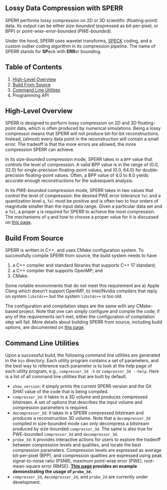 ## Lossy Data Compression with SPERR

SPERR performs lossy compression on 2D or 3D scientific (floating-point) data.
Its output can be either _size-bounded_ (expressed as bit-per-pixel, or BPP) or
_point-wise-error-bounded (PWE-bounded)_.

Under the hood, SPERR uses wavelet transforms, [SPECK](https://ieeexplore.ieee.org/document/1347192) coding,
and a custom outlier coding algorithm in its compression pipeline.
The name of SPERR stands for **SP**eck with **ERR**or bounding.

## Table of Contents

1. [High-Level Overview](#high-level-overview)
2. [Build From Source](#build-from-source)
3. [Command Line Utilities](#command-line-utilities)
4. Programming API

## High-Level Overview <a name="high-level-overview"></a>

SPERR is designed to perform lossy compression on 2D and 3D floating-point
data, which is often produced by numerical simulations.
Being a lossy compressor means that SPERR will not produce
bit-for-bit reconstructions.
Instead, (almost) every data point in the
reconstruction will contain a small error.
The tradeoff is that the more errors are allowed,
the more compression SPERR can achieve.

In its _size-bounded_ compression mode, SPERR takes in a `BPP` value that
controls the level of compression. A valid BPP value is in the range of
(0.0, 32.0) for single-precision floating-point values, and (0.0, 64.0) for
double-precision floating-point values.
Often, a BPP value of 4.0 to 8.0 yields accurate enough reconstructions for
the subsequent analysis.

In its _PWE-bounded_ compression mode, SPERR takes in two values that control
the level of compression: the desired PWE error tolerance `Tol` and a
quantization level `q`.
`Tol` must be positive and is often two to four orders of magnitude smaller
than the input data range.
Given a particular data set and a `Tol`, a proper `q` is required for SPERR
to achieve the most compression.
The mechanisms of `q` and how to choose a proper value for it is discussed
on [this page](https://github.com/shaomeng/SPERR/wiki/CLI:-Understanding-Quantization-Level-q).


## Build From Source <a name="build-from-source"></a>

SPERR is written in C++, and uses CMake configuration system.
To successfully compile SPERR from source, the build system needs to have
1. a C++ compiler and standard libraries that supports C++ 17 standard;
3. a C++ compiler that supports OpenMP; and
4. CMake.

Some notable environments that do not meet this requirement are 
a) Apple Clang which doesn't support OpenMP,
b) Intel/Nvidia compilers that reply on system `libstdc++` but 
the system `libstdc++` is too old.

The configuration and compilation steps are the same with any CMake-based project.
Note that one can simply configure and compile the code; if any of the
requirements isn't met, either the configuration of compilation step will fail.
More details about building SPERR from source, including build options,
are documented on [this page](https://github.com/shaomeng/SPERR/wiki/Build-SPERR-From-Source).


## Command Line Utilities <a name="command-line-utilities"></a>

Upon a successful build, the following command line utilities are generated in the `bin` directory.
Each utility program contains a set of parameters, and the best way to reference
each parameter is to look at the help page of each utility program, e.g.,
`compressor_3d -h` or `compressor_3d --help`.
Here is a list of all command line utilities that are built by default.

- `show_version`: it simply prints the current SPERR version and the Git SHA1
  value of the code that is being compiled.
- `compressor_3d`: it takes in a 3D volume and produces compressed bitstream.
  A set of options that describes the input volume and compression parameters
  is required.
- `decompressor_3d`: it takes in a SPERR compressed bitstream and produces a
  reconstruction 3D volume.
  Note that a `decompressor_3d` compiled in size-bounded mode can only decompress
  a bitstream produced by size-bounded `compressor_3d`.
  The same is also true for PWE-bounded `compressor_3d` and `decompressor_3d`.
- `probe_3d`: it provides interactive actions for users to explore the tradeoff
  between compression levels and qualities, and locate the best compression parameters.
  Compression levels are expressed as average bit-per-pixel (BPP), and
  compression qualities are expressed using peak signal-to-noise ratio (PSNR),
  maximum point-wise error (PWE), root-mean-square error (RMSE). 
  **[This page](https://github.com/shaomeng/SPERR/wiki/CLI:-Exploring-Compression-Parameters-Using-probe_3d)
  provides an example demonstrating the usage of `probe_3d`.**
- `compressor_2d`, `decompressor_2d`, and `probe_2d` are currently under development.

